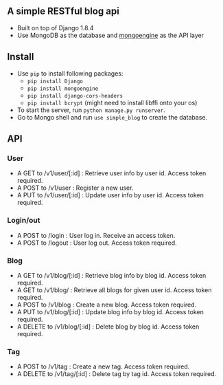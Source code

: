 ## A simple RESTful blog api 

* Built on top of Django 1.8.4
* Use MongoDB as the database and [mongoengine](https://github.com/MongoEngine/mongoengine) as the API layer

## Install

* Use `pip` to install following packages: 
  * `pip install Django`
  * `pip install mongoengine`
  * `pip install django-cors-headers`
  * `pip install bcrypt` (might need to install libffi onto your os)
* To start the server, run `python manage.py runserver`.
* Go to Mongo shell and run `use simple_blog` to create the database.

## API

### User

* A GET to /v1/user/[:id] : Retrieve user info by user id. Access token required.
* A POST to /v1/user : Register a new user.
* A PUT to /v1/user/[:id] : Update user info by user id. Access token required.

### Login/out

* A POST to /login : User log in. Receive an access token. 
* A POST to /logout : User log out. Access token required.

### Blog

* A GET to /v1/blog/[:id] : Retrieve blog info by blog id. Access token required.
* A GET to /v1/blog/ : Retrieve all blogs for given user id. Access token required.
* A POST to /v1/blog : Create a new blog. Access token required.
* A PUT to /v1/blog/[:id] : Update blog info by blog id. Access token required.
* A DELETE to /v1/blog/[:id] : Delete blog by blog id. Access token required.

### Tag

* A POST to /v1/tag : Create a new tag. Access token required.
* A DELETE to /v1/tag/[:id] : Delete tag by tag id. Access token required.
